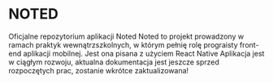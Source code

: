 # NOTED
Oficjalne repozytorium aplikacji Noted
Noted to projekt prowadzony w ramach praktyk wewnątrzszkolnych, w którym pełnię rolę prograisty front-end aplikacji mobilnej. 
Jest ona pisana z użyciem React Native
Aplikacja jest w ciągłym rozwoju, aktualna dokumentacja jest jeszcze sprzed rozpoczętych prac, zostanie wkrótce zaktualizowana!
